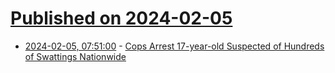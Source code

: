 # [Published on 2024-02-05](index.md)

* [2024-02-05, 07:51:00](https://soylentnews.org/article.pl?sid=24/02/04/200226&from=rss) - [Cops Arrest 17-year-old Suspected of Hundreds of Swattings Nationwide](https://soylentnews.org/article.pl?sid=24/02/04/200226&from=rss)
